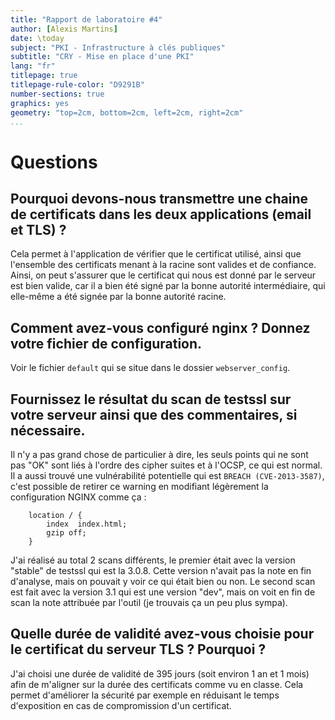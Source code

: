 ```yaml
---
title: "Rapport de laboratoire #4"
author: [Alexis Martins]
date: \today
subject: "PKI - Infrastructure à clés publiques"
subtitle: "CRY - Mise en place d'une PKI"
lang: "fr"
titlepage: true
titlepage-rule-color: "D9291B"
number-sections: true
graphics: yes
geometry: "top=2cm, bottom=2cm, left=2cm, right=2cm"
...
```


# Questions

## Pourquoi devons-nous transmettre une chaine de certificats dans les deux applications (email et TLS) ?

Cela permet à l'application de vérifier que le certificat utilisé, ainsi que l'ensemble des certificats menant à la racine sont valides et de confiance.
Ainsi, on peut s'assurer que le certificat qui nous est donné par le serveur est bien valide, car il a bien été signé par la bonne autorité intermédiaire, qui elle-même a été signée par la bonne autorité racine.

## Comment avez-vous configuré nginx ? Donnez votre fichier de configuration.

Voir le fichier `default` qui se situe dans le dossier `webserver_config`.

## Fournissez le résultat du scan de testssl sur votre serveur ainsi que des commentaires, si nécessaire.

Il n'y a pas grand chose de particulier à dire, les seuls points qui ne sont pas "OK" sont liés à l'ordre des cipher suites et à l'OCSP, ce qui est normal.
Il a aussi trouvé une vulnérabilité potentielle qui est `BREACH (CVE-2013-3587)`, c'est possible de retirer ce warning en modifiant légèrement la configuration NGINX comme ça :

```
    location / {
        index  index.html;
        gzip off;
    }
```

J'ai réalisé au total 2 scans différents, le premier était avec la version "stable" de testssl qui est la 3.0.8. Cette version n'avait pas la note en fin d'analyse, mais on pouvait y voir ce qui était bien ou non.
Le second scan est fait avec la version 3.1 qui est une version "dev", mais on voit en fin de scan la note attribuée par l'outil (je trouvais ça un peu plus sympa).

## Quelle durée de validité avez-vous choisie pour le certificat du serveur TLS ? Pourquoi ?

J'ai choisi une durée de validité de 395 jours (soit environ 1 an et 1 mois) afin de m'aligner sur la durée des certificats comme vu en classe.
Cela permet d'améliorer la sécurité par exemple en réduisant le temps d'exposition en cas de compromission d'un certificat.


